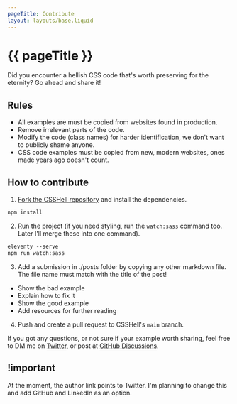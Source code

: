 ```yaml
---
pageTitle: Contribute
layout: layouts/base.liquid
---
```


<h1 class="post-title">{{ pageTitle }}</h1>

Did you encounter a hellish CSS code that's worth preserving for the eternity? Go ahead and share it!

## Rules

- All examples are must be copied from websites found in production.
- Remove irrelevant parts of the code.
- Modify the code (class names) for harder identification, we don't want to publicly shame anyone.
- CSS code examples must be copied from new, modern websites, ones made years ago doesn't count.

## How to contribute

1. [Fork the CSSHell repository](https://github.com/Stefanye/CSSHell) and install the dependencies.

```html
npm install
```

2. Run the project (if you need styling, run the `watch:sass` command too. Later I'll merge these into one command).

```html
eleventy --serve
npm run watch:sass
```


3. Add a submission in ./posts folder by copying any other markdown file. The file name must match with the title of the post!

- Show the bad example
- Explain how to fix it
- Show the good example
- Add resources for further reading

4. Push and create a pull request to CSSHell's `main` branch.

If you got any questions, or not sure if your example worth sharing, feel free to DM me on [Twitter](https://twitter.com/cat_a_flame), or post at [GitHub Discussions](https://github.com/Stefanye/CSSHell/discussions).


## !important

At the moment, the author link points to Twitter. I'm planning to change this and add GitHub and LinkedIn as an option.